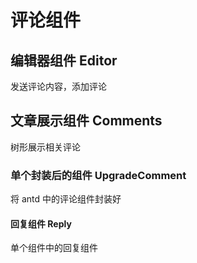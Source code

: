 # 评论组件

## 编辑器组件 Editor

发送评论内容，添加评论

## 文章展示组件 Comments

树形展示相关评论

### 单个封装后的组件 UpgradeComment

将 antd 中的评论组件封装好

#### 回复组件 Reply

单个组件中的回复组件

